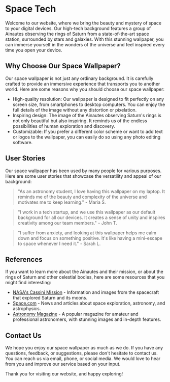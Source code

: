 <!--font:Poppins-->

# Space Tech

Welcome to our website, where we bring the beauty and mystery of space to your digital devices. Our high-tech background features a group of Ainautes observing the rings of Saturn from a state-of-the-art space station, surrounded by stars and galaxies. With this stunning wallpaper, you can immerse yourself in the wonders of the universe and feel inspired every time you open your device.

## Why Choose Our Space Wallpaper?

Our space wallpaper is not just any ordinary background. It is carefully crafted to provide an immersive experience that transports you to another world. Here are some reasons why you should choose our space wallpaper:

-   High-quality resolution: Our wallpaper is designed to fit perfectly on any screen size, from smartphones to desktop computers. You can enjoy the full details of the image without any distortion or pixelation.
-   Inspiring design: The image of the Ainautes observing Saturn's rings is not only beautiful but also inspiring. It reminds us of the endless possibilities of human exploration and discovery.
-   Customizable: If you prefer a different color scheme or want to add text or logos to the wallpaper, you can easily do so using any photo editing software.

## User Stories

Our space wallpaper has been used by many people for various purposes. Here are some user stories that showcase the versatility and appeal of our background:

> "As an astronomy student, I love having this wallpaper on my laptop. It reminds me of the beauty and complexity of the universe and motivates me to keep learning." - Maria S.

> "I work in a tech startup, and we use this wallpaper as our default background for all our devices. It creates a sense of unity and inspires creativity among our team members." - John T.

> "I suffer from anxiety, and looking at this wallpaper helps me calm down and focus on something positive. It's like having a mini-escape to space whenever I need it." - Sarah L.

## References

If you want to learn more about the Ainautes and their mission, or about the rings of Saturn and other celestial bodies, here are some resources that you might find interesting:

-   [NASA's Cassini Mission](#) - Information and images from the spacecraft that explored Saturn and its moons.
-   [Space.com](#) - News and articles about space exploration, astronomy, and astrophysics.
-   [Astronomy Magazine](#) - A popular magazine for amateur and professional astronomers, with stunning images and in-depth features.

## Contact Us

We hope you enjoy our space wallpaper as much as we do. If you have any questions, feedback, or suggestions, please don't hesitate to contact us. You can reach us via email, phone, or social media. We would love to hear from you and improve our service based on your input.

Thank you for visiting our website, and happy exploring!

<!--

Write me content for website with wallpaper which alt text is:

"A group of Ainautes observing the rings of Saturn from a high-tech space station, surrounded by stars and galaxies."

The name/title of the page should not be 1:1 copy of the alt text but rather a real content of the website which is using this wallpaper.

- Use markdown format
- Start with heading
- Heading should be short and concise
- The content should look like a real website
- The website should not be about the wallpaper, wallpaper is just a related background
- Heading should be contain work "wallpaper" or "background"
- Include real sections like references, contact, user stories, etc. use things relevant to the page purpose.
- Feel free to use structure like headings, bullets, numbering, blockquotes, paragraphs, horizontal lines, etc.
- You can use formatting like bold or _italic_
- You can include UTF-8 emojis
- Links should be only #hash anchors (and you can refer to the document itself)
- Do not include images


---


# Explore the Wonders of Space with our High-Tech Background

Welcome to our website, where we bring the beauty and mystery of space to your digital devices. Our high-tech background features a group of Ainautes observing the rings of Saturn from a state-of-the-art space station, surrounded by stars and galaxies. With this stunning wallpaper, you can immerse yourself in the wonders of the universe and feel inspired every time you open your device.

## Why Choose Our Space Wallpaper?

Our space wallpaper is not just any ordinary background. It is carefully crafted to provide an immersive experience that transports you to another world. Here are some reasons why you should choose our space wallpaper:

- High-quality resolution: Our wallpaper is designed to fit perfectly on any screen size, from smartphones to desktop computers. You can enjoy the full details of the image without any distortion or pixelation.
- Inspiring design: The image of the Ainautes observing Saturn's rings is not only beautiful but also inspiring. It reminds us of the endless possibilities of human exploration and discovery.
- Customizable: If you prefer a different color scheme or want to add text or logos to the wallpaper, you can easily do so using any photo editing software.

## User Stories

Our space wallpaper has been used by many people for various purposes. Here are some user stories that showcase the versatility and appeal of our background:

> "As an astronomy student, I love having this wallpaper on my laptop. It reminds me of the beauty and complexity of the universe and motivates me to keep learning." - Maria S.

> "I work in a tech startup, and we use this wallpaper as our default background for all our devices. It creates a sense of unity and inspires creativity among our team members." - John T.

> "I suffer from anxiety, and looking at this wallpaper helps me calm down and focus on something positive. It's like having a mini-escape to space whenever I need it." - Sarah L.

## References

If you want to learn more about the Ainautes and their mission, or about the rings of Saturn and other celestial bodies, here are some resources that you might find interesting:

- [NASA's Cassini Mission](#) - Information and images from the spacecraft that explored Saturn and its moons.
- [Space.com](#) - News and articles about space exploration, astronomy, and astrophysics.
- [Astronomy Magazine](#) - A popular magazine for amateur and professional astronomers, with stunning images and in-depth features.

## Contact Us

We hope you enjoy our space wallpaper as much as we do. If you have any questions, feedback, or suggestions, please don't hesitate to contact us. You can reach us via email, phone, or social media. We would love to hear from you and improve our service based on your input.

Thank you for visiting our website, and happy exploring!


---


Write me a Google font which is best fitting for the website.

Pick from the list:
- Playfair Display
- Montserrat
- Barlow Condensed
- Exo 2
- Cinzel
- Barlow Condensed
- Roboto
- Poppins
- Cormorant Garamond
- Open Sans
- Cabin
- Raleway
- Alegreya
- Lobster
- Great Vibes
- Inter
- Futura
- IBM Plex Sans
- Orbitron
- Cinzel Decorative
- Dancing Script
- Lato


Write just the font name nothing else.


---


Poppins

-->
